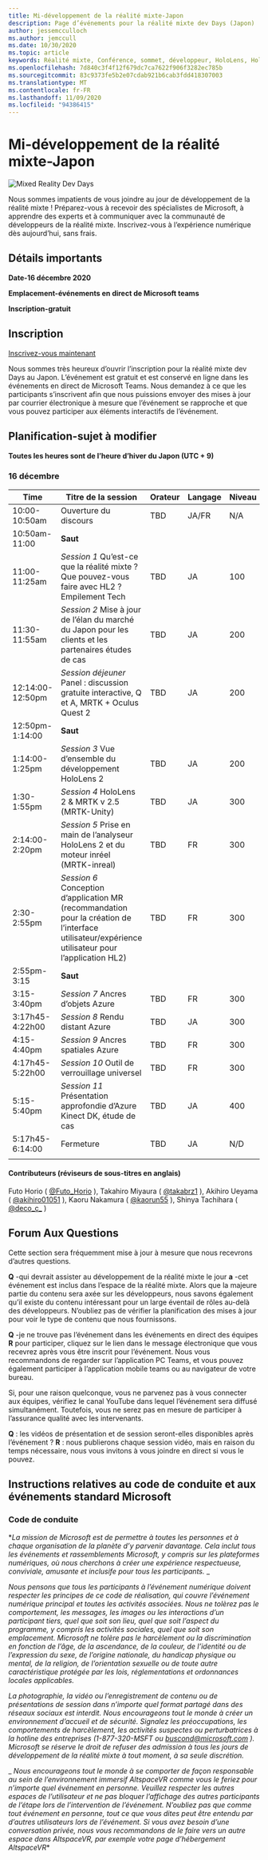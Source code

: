 ```yaml
---
title: Mi-développement de la réalité mixte-Japon
description: Page d’événements pour la réalité mixte dev Days (Japon)
author: jessemcculloch
ms.author: jemccull
ms.date: 10/30/2020
ms.topic: article
keywords: Réalité mixte, Conférence, sommet, développeur, HoloLens, HoloLens 2, Kinect
ms.openlocfilehash: 7d840c3f4f12f679dc7ca7622f906f3282ec785b
ms.sourcegitcommit: 83c9373fe5b2e07cdab921b6cab3fdd418307003
ms.translationtype: MT
ms.contentlocale: fr-FR
ms.lasthandoff: 11/09/2020
ms.locfileid: "94386415"
---
```

# <a name="mixed-reality-dev-days-japan"></a>Mi-développement de la réalité mixte-Japon

![Mixed Reality Dev Days](images/MRDD/MRDevDaysJapanBanner.png)

Nous sommes impatients de vous joindre au jour de développement de la réalité mixte ! Préparez-vous à recevoir des spécialistes de Microsoft, à apprendre des experts et à communiquer avec la communauté de développeurs de la réalité mixte. Inscrivez-vous à l’expérience numérique dès aujourd’hui, sans frais.

## <a name="important-details"></a>Détails importants

**Date-16 décembre 2020**

**Emplacement-événements en direct de Microsoft teams**

**Inscription-gratuit**

## <a name="registration"></a>Inscription

[Inscrivez-vous maintenant](https://mixedrealityprod.microsoftcrmportals.com/MRDDRegistration/)

Nous sommes très heureux d’ouvrir l’inscription pour la réalité mixte dev Days au Japon.  L’événement est gratuit et est conservé en ligne dans les événements en direct de Microsoft Teams.  Nous demandez à ce que les participants s’inscrivent afin que nous puissions envoyer des mises à jour par courrier électronique à mesure que l’événement se rapproche et que vous pouvez participer aux éléments interactifs de l’événement.


## <a name="schedule---subject-to-change"></a>Planification-sujet à modifier

**Toutes les heures sont de l’heure d’hiver du Japon (UTC + 9)** 


### <a name="december-16th"></a>16 décembre
|**Time**|**Titre de la session**|**Orateur**|**Langage**|**Niveau**|
|---------|---------|---------|---------|---------|
|10:00-10:50am|Ouverture du discours|TBD|JA/FR|N/A|
|10:50am-11:00|**Saut**||||
|11:00-11:25am|*Session 1* Qu’est-ce que la réalité mixte ?Que pouvez-vous faire avec HL2 ?Empilement Tech|TBD|JA|100|
|11:30-11:55am|*Session 2* Mise à jour de l’élan du marché du Japon pour les clients et les partenaires études de cas|TBD|JA|200|
|12:14:00-12:50pm|*Session déjeuner* Panel : discussion gratuite interactive, Q et A, MRTK + Oculus Quest 2|TBD|JA|200|
|12:50pm-1:14:00|**Saut**||||
|1:14:00-1:25pm|*Session 3* Vue d’ensemble du développement HoloLens 2|TBD|JA|200|
|1:30-1:55pm|*Session 4* HoloLens 2 & MRTK v 2.5 (MRTK-Unity)|TBD|JA|300|
|2:14:00-2:20pm|*Session 5* Prise en main de l’analyseur HoloLens 2 et du moteur inréel (MRTK-inreal)|TBD|FR|300|
|2:30-2:55pm|*Session 6* Conception d’application MR (recommandation pour la création de l’interface utilisateur/expérience utilisateur pour l’application HL2)|TBD|FR|300|
|2:55pm-3:15|**Saut**||||
|3:15-3:40pm|*Session 7* Ancres d’objets Azure|TBD|FR|300|
|3:17h45-4:22h00|*Session 8* Rendu distant Azure|TBD|JA|300|
|4:15-4:40pm|*Session 9* Ancres spatiales Azure|TBD|FR|300|
|4:17h45-5:22h00|*Session 10* Outil de verrouillage universel|TBD|FR|300|
|5:15-5:40pm|*Session 11* Présentation approfondie d’Azure Kinect DK, étude de cas|TBD|JA|400|
|5:17h45-6:14:00|Fermeture|TBD|JA|N/D|
||||||

#### <a name="contributors-english-subtitle-reviewers"></a>Contributeurs (réviseurs de sous-titres en anglais)

Futo Horio ( [@Futo_Horio](https://twitter.com/Futo_Horio) ), Takahiro Miyaura ( [@takabrz1](https://twitter.com/takabrz1) ), Akihiro Ueyama ( [@akihiro01051](https://twitter.com/akihiro01051) ), Kaoru Nakamura ( [@kaorun55](https://twitter.com/kaorun55) ), Shinya Tachihara ( [@deco_c_](https://twitter.com/deco_c_) )

## <a name="frequently-asked-questions"></a>Forum Aux Questions
Cette section sera fréquemment mise à jour à mesure que nous recevrons d’autres questions.

**Q** -qui devrait assister au développement de la réalité mixte le jour **a** -cet événement est inclus dans l’espace de la réalité mixte. Alors que la majeure partie du contenu sera axée sur les développeurs, nous savons également qu’il existe du contenu intéressant pour un large éventail de rôles au-delà des développeurs. N’oubliez pas de vérifier la planification des mises à jour pour voir le type de contenu que nous fournissons.  
  
**Q** -je ne trouve pas l’événement dans les événements en direct des équipes  
**R** pour participer, cliquez sur le lien dans le message électronique que vous recevrez après vous être inscrit pour l’événement. Nous vous recommandons de regarder sur l’application PC Teams, et vous pouvez également participer à l’application mobile teams ou au navigateur de votre bureau.

Si, pour une raison quelconque, vous ne parvenez pas à vous connecter aux équipes, vérifiez le canal YouTube dans lequel l’événement sera diffusé simultanément. Toutefois, vous ne serez pas en mesure de participer à l’assurance qualité avec les intervenants.

  
**Q** : les vidéos de présentation et de session seront-elles disponibles après l’événement ? 
**R** : nous publierons chaque session vidéo, mais en raison du temps nécessaire, nous vous invitons à vous joindre en direct si vous le pouvez.

<!--  
**Q** -  
**A** -  
  
**Q** -  
**A** -  
  
**Q** -  
**A** -  
-->

## <a name="code-of-conduct-and-microsoft-standard-event-guidelines"></a>Instructions relatives au code de conduite et aux événements standard Microsoft

### <a name="code-of-conduct"></a>Code de conduite 

**_La mission de Microsoft est de permettre à toutes les personnes et à chaque organisation de la planète d’y parvenir davantage. Cela inclut tous les événements et rassemblements Microsoft, y compris sur les plateformes numériques, où nous cherchons à créer une expérience respectueuse, conviviale, amusante et inclusife pour tous les participants._* _  

_*_Nous pensons que tous les participants à l’événement numérique doivent respecter les principes de ce code de réalisation, qui couvre l’événement numérique principal et toutes les activités associées. Nous ne tolèrez pas le comportement, les messages, les images ou les interactions d’un participant tiers, quel que soit son lieu, quel que soit l’aspect du programme, y compris les activités sociales, quel que soit son emplacement. Microsoft ne tolère pas le harcèlement ou la discrimination en fonction de l’âge, de la ascendance, de la couleur, de l’identité ou de l’expression du sexe, de l’origine nationale, du handicap physique ou mental, de la religion, de l’orientation sexuelle ou de toute autre caractéristique protégée par les lois, réglementations et ordonnances locales applicables._*_  

_*_La photographie, la vidéo ou l’enregistrement de contenu ou de présentations de session dans n’importe quel format partagé dans des réseaux sociaux est interdit. Nous encourageons tout le monde à créer un environnement d’accueil et de sécurité. Signalez les préoccupations, les comportements de harcèlement, les activités suspectes ou perturbatrices à la hotline des entreprises (1-877-320-MSFT ou [buscond@microsoft.com](mailto:buscond@microsoft.com) ). Microsoft se réserve le droit de refuser des admission à tous les jours de développement de la réalité mixte à tout moment, à sa seule discrétion._*_  

_ *_Nous encourageons tout le monde à se comporter de façon responsable au sein de l’environnement immersif AltspaceVR comme vous le feriez pour n’importe quel événement en personne. Veuillez respecter les autres espaces de l’utilisateur et ne pas bloquer l’affichage des autres participants de l’étape lors de l’intervention de l’événement.  N’oubliez pas que comme tout événement en personne, tout ce que vous dites peut être entendu par d’autres utilisateurs lors de l’événement. Si vous avez besoin d’une conversation privée, nous vous recommandons de le faire vers un autre espace dans AltspaceVR, par exemple votre page d’hébergement AltspaceVR_**




